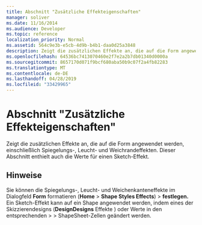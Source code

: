 ```yaml
---
title: Abschnitt "Zusätzliche Effekteigenschaften"
manager: soliver
ms.date: 11/16/2014
ms.audience: Developer
ms.topic: reference
localization_priority: Normal
ms.assetid: 564c9e3b-e5cb-4d9b-b4b1-daa0d25a3848
description: Zeigt die zusätzlichen Effekte an, die auf die Form angewendet werden, einschließlich Spiegelungs-, Leucht- und Weichrandeffekten. Dieser Abschnitt enthielt auch die Werte für einen Sketch-Effekt.
ms.openlocfilehash: 64536bc7413070460e2f7e2a2b7db01340d0000a
ms.sourcegitcommit: 8657170d071f9bcf680aba50b9c07f2a4fb82283
ms.translationtype: MT
ms.contentlocale: de-DE
ms.lasthandoff: 04/28/2019
ms.locfileid: "33429965"
---
```

# <a name="additional-effect-properties-section"></a>Abschnitt "Zusätzliche Effekteigenschaften"

Zeigt die zusätzlichen Effekte an, die auf die Form angewendet werden, einschließlich Spiegelungs-, Leucht- und Weichrandeffekten. Dieser Abschnitt enthielt auch die Werte für einen Sketch-Effekt.
  
## <a name="remarks"></a>Hinweise

Sie können die Spiegelungs-, Leucht- und Weichenkanteneffekte im Dialogfeld **Form** formatieren (**Home**  >  **Shape Styles Effects**)  >  **festlegen.** Ein Sketch-Effekt kann auf ein Shape angewendet werden, indem eines der Skizzierendesigns (**DesignDesigns** Effekte ) oder Werte in den entsprechenden  >    >  ShapeSheet-Zellen geändert werden.
  

